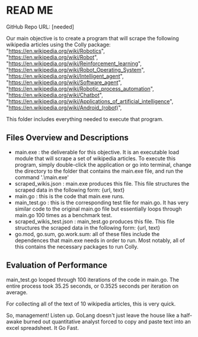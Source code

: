 # READ ME

GitHub Repo URL: [needed]

Our main objective is to create a program that will scrape the following wikipedia articles using the Colly package:
		"https://en.wikipedia.org/wiki/Robotics",
		"https://en.wikipedia.org/wiki/Robot",
		"https://en.wikipedia.org/wiki/Reinforcement_learning",
		"https://en.wikipedia.org/wiki/Robot_Operating_System",
		"https://en.wikipedia.org/wiki/Intelligent_agent",
		"https://en.wikipedia.org/wiki/Software_agent",
		"https://en.wikipedia.org/wiki/Robotic_process_automation",
		"https://en.wikipedia.org/wiki/Chatbot",
		"https://en.wikipedia.org/wiki/Applications_of_artificial_intelligence",
		"https://en.wikipedia.org/wiki/Android_(robot)",

This folder includes everything needed to execute that program. 

## Files Overview and Descriptions

- main.exe : the deliverable for this objective. It is an executable load module that will scrape a set of wikipedia articles. To execute this program, simply double-click the application or go into terminal, change the directory to the folder that contains the main.exe file, and run the command '.\main.exe'
- scraped_wikis.json : main.exe produces this file. This file structures the scraped data in the following form: {url, text}
- main.go : this is the code that main.exe runs. 
- main_test.go : this is the corresponding test file for main.go. It has very similar code to the original main.go file but essentially loops through main.go 100 times as a benchmark test.
- scraped_wikis_test.json : main_test.go produces this file. This file structures the scraped data in the following form: {url, text}
- go.mod, go.sum, go.work.sum: all of these files include the dependences that main.exe needs in order to run. Most notably, all of this contains the necessary packages to run Colly. 

## Evaluation of Performance

main_test.go looped through 100 iterations of the code in main.go. The entire process took 35.25 seconds, or 0.3525 seconds per iteration on average. 

For collecting all of the text of 10 wikipedia articles, this is very quick. 

So, management! Listen up. GoLang doesn't just leave the house like a half-awake burned out quantitative analyst forced to copy and paste text into an excel spreadsheet. It Go Fast. 
